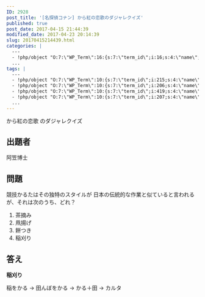 ```yaml
---
ID: 2928
post_title: '[名探偵コナン] から紅の恋歌のダジャレクイズ'
published: true
post_date: 2017-04-15 21:44:39
modified_date: 2017-04-23 20:14:39
slug: 20170415214439.html
categories: |
  ---
  - !php/object "O:7:\"WP_Term\":16:{s:7:\"term_id\";i:16;s:4:\"name\";s:18:\"\u540D\u63A2\u5075\u30B3\u30CA\u30F3\";s:4:\"slug\";s:15:\"detective-conan\";s:10:\"term_group\";i:0;s:16:\"term_taxonomy_id\";i:16;s:8:\"taxonomy\";s:8:\"category\";s:11:\"description\";s:63:\"\u540D\u63A2\u5075\u30B3\u30CA\u30F3\u306B\u95A2\u3059\u308B\u8ABF\u67FB\u60C5\u5831\u3084\u8003\u5BDF\u306B\u3064\u3044\u3066\";s:6:\"parent\";i:0;s:5:\"count\";i:55;s:6:\"filter\";s:3:\"raw\";s:6:\"cat_ID\";i:16;s:14:\"category_count\";i:55;s:20:\"category_description\";s:63:\"\u540D\u63A2\u5075\u30B3\u30CA\u30F3\u306B\u95A2\u3059\u308B\u8ABF\u67FB\u60C5\u5831\u3084\u8003\u5BDF\u306B\u3064\u3044\u3066\";s:8:\"cat_name\";s:18:\"\u540D\u63A2\u5075\u30B3\u30CA\u30F3\";s:17:\"category_nicename\";s:15:\"detective-conan\";s:15:\"category_parent\";i:0;}"
  ...
tags: |
  ---
  - !php/object "O:7:\"WP_Term\":10:{s:7:\"term_id\";i:215;s:4:\"name\";s:9:\"\u30AF\u30A4\u30BA\";s:4:\"slug\";s:27:\"%e3%82%af%e3%82%a4%e3%82%ba\";s:10:\"term_group\";i:0;s:16:\"term_taxonomy_id\";i:226;s:8:\"taxonomy\";s:8:\"post_tag\";s:11:\"description\";s:0:\"\";s:6:\"parent\";i:0;s:5:\"count\";i:23;s:6:\"filter\";s:3:\"raw\";}"
  - !php/object "O:7:\"WP_Term\":10:{s:7:\"term_id\";i:206;s:4:\"name\";s:9:\"\u5287\u5834\u7248\";s:4:\"slug\";s:27:\"%e5%8a%87%e5%a0%b4%e7%89%88\";s:10:\"term_group\";i:0;s:16:\"term_taxonomy_id\";i:217;s:8:\"taxonomy\";s:8:\"post_tag\";s:11:\"description\";s:0:\"\";s:6:\"parent\";i:0;s:5:\"count\";i:23;s:6:\"filter\";s:3:\"raw\";}"
  - !php/object "O:7:\"WP_Term\":10:{s:7:\"term_id\";i:419;s:4:\"name\";s:18:\"\u540D\u63A2\u5075\u30B3\u30CA\u30F3\";s:4:\"slug\";s:54:\"%e5%90%8d%e6%8e%a2%e5%81%b5%e3%82%b3%e3%83%8a%e3%83%b3\";s:10:\"term_group\";i:0;s:16:\"term_taxonomy_id\";i:116;s:8:\"taxonomy\";s:8:\"post_tag\";s:11:\"description\";s:0:\"\";s:6:\"parent\";i:0;s:5:\"count\";i:51;s:6:\"filter\";s:3:\"raw\";}"
  - !php/object "O:7:\"WP_Term\":10:{s:7:\"term_id\";i:207;s:4:\"name\";s:6:\"\u6620\u753B\";s:4:\"slug\";s:18:\"%e6%98%a0%e7%94%bb\";s:10:\"term_group\";i:0;s:16:\"term_taxonomy_id\";i:218;s:8:\"taxonomy\";s:8:\"post_tag\";s:11:\"description\";s:0:\"\";s:6:\"parent\";i:0;s:5:\"count\";i:25;s:6:\"filter\";s:3:\"raw\";}"
  ...
---
```

から紅の恋歌 のダジャレクイズ

<!--more-->

## 出題者
阿笠博士

## 問題

競技かるたはその独特のスタイルが
日本の伝統的な作業と似ていると言われるが、それは次のうち、どれ？

1. 茶摘み
2. 凧揚げ
3. 餅つき
4. 稲刈り

## 答え
**稲刈り**

稲をかる
→ 田んぼをかる
→ かる＋田
→ カルタ